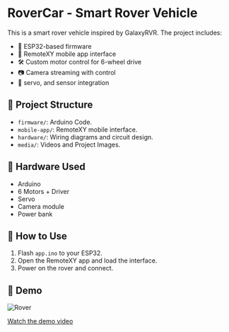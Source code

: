 # RoverCar - Smart Rover Vehicle

This is a smart rover vehicle inspired by GalaxyRVR. The project includes:

- 🔧 ESP32-based firmware
- 📱 RemoteXY mobile app interface
- 🛠️ Custom motor control for 6-wheel drive
- 📷 Camera streaming with control
- 🚗 servo, and sensor integration

## 📁 Project Structure

- `firmware/`: Arduino Code.
- `mobile-app/`: RemoteXY mobile interface.
- `hardware/`: Wiring diagrams and circuit design.
- `media/`: Videos and Project Images.

## 🔌 Hardware Used

- Arduino
- 6 Motors + Driver
- Servo
- Camera module
- Power bank

## 📱 How to Use

1. Flash `app.ino` to your ESP32.
2. Open the RemoteXY app and load the interface.
3. Power on the rover and connect.

## 📸 Demo

![Rover](media/rover_photo.jpg)

[Watch the demo video](media/rover_demo.mp4)
